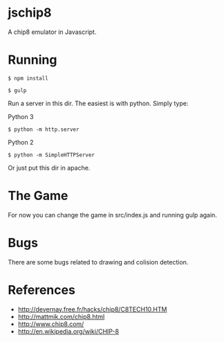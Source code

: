 # jschip8

A chip8 emulator in Javascript.

# Running

```
$ npm install
```

```
$ gulp
```

Run a server in this dir. The easiest is with python. Simply type:

Python 3
```
$ python -m http.server
```

Python 2
```
$ python -m SimpleHTTPServer
```

Or just put this dir in apache.

# The Game

For now you can change the game in src/index.js and running gulp again.

# Bugs

There are some bugs related to drawing and colision detection.

# References

* http://devernay.free.fr/hacks/chip8/C8TECH10.HTM
* http://mattmik.com/chip8.html
* http://www.chip8.com/
* http://en.wikipedia.org/wiki/CHIP-8
